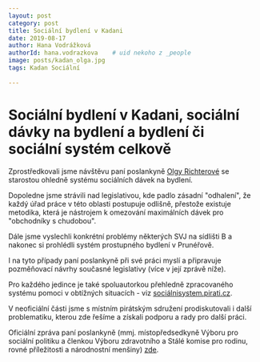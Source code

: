 ```yaml
---
layout: post
category: post
title: Sociální bydlení v Kadani  
date: 2019-08-17
author: Hana Vodrážková
authorId: hana.vodrazkova    # uid nekoho z _people
image: posts/kadan_olga.jpg
tags: Kadan Sociální
  
---
```


# Sociální bydlení v Kadani, sociální dávky na bydlení a bydlení či sociální systém celkově 

Zprostředkovali jsme návštěvu paní poslankyně [Olgy Richterové](http://www.olgarichterova.cz/) se starostou ohledně systému sociálních dávek na bydlení.

Dopoledne jsme strávili nad legislativou, kde padlo zásadní "odhalení", že každý úřad práce v této oblasti postupuje odlišně, 
přestože existuje metodika, která je nástrojem k omezování maximálních dávek pro "obchodníky s chudobou".

Dále jsme vyslechli konkrétní problémy některých SVJ na sídlišti B a nakonec si prohlédli systém prostupného bydlení v Prunéřově. 

I na tyto případy paní poslankyně při své práci myslí a připravuje pozměňovací návrhy současné legislativy (více v její zprávě níže).

Pro každého jedince je také spoluautorkou přehledně zpracovaného systému pomoci v obtížných situacích - viz [sociálnisystem.pirati.cz](https://socialnisystem.pirati.cz/). 

V neoficiální části jsme s místním pirátským sdružení prodiskutovali i další problematiku, kterou zde řešíme a získali podporu a rady pro další práci.

Oficiální zpráva paní poslankyně (mmj. místopředsedkyně Výboru pro sociální politiku a členkou Výboru zdravotního a Stálé komise pro rodinu, rovné příležitosti a národnostní menšiny) [zde](https://www.pirati.cz/tiskove-zpravy/olga-richterova-v-kadani.html).
